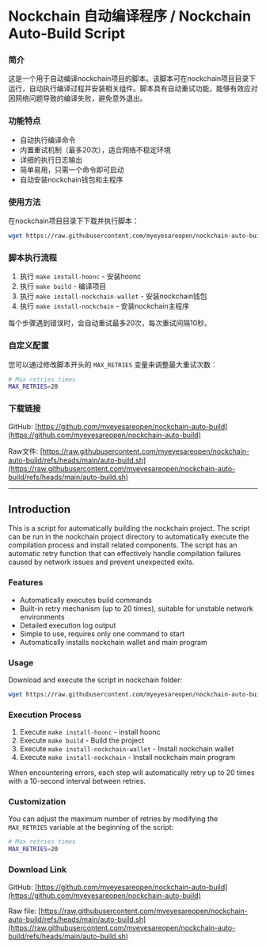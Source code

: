 # Nockchain 自动编译程序 / Nockchain Auto-Build Script

### 简介

这是一个用于自动编译nockchain项目的脚本。该脚本可在nockchain项目目录下运行，自动执行编译过程并安装相关组件。脚本具有自动重试功能，能够有效应对因网络问题导致的编译失败，避免意外退出。

### 功能特点

- 自动执行编译命令
- 内置重试机制（最多20次），适合网络不稳定环境
- 详细的执行日志输出
- 简单易用，只需一个命令即可启动
- 自动安装nockchain钱包和主程序

### 使用方法

在nockchain项目目录下下载并执行脚本：
```bash
wget https://raw.githubusercontent.com/myeyesareopen/nockchain-auto-build/refs/heads/main/auto-build.sh && chmod +x auto-build.sh && ./auto-build.sh
```

### 脚本执行流程

1. 执行 `make install-hoonc` - 安装hoonc
2. 执行 `make build` - 编译项目
3. 执行 `make install-nockchain-wallet` - 安装nockchain钱包
4. 执行 `make install-nockchain` - 安装nockchain主程序

每个步骤遇到错误时，会自动重试最多20次，每次重试间隔10秒。

### 自定义配置

您可以通过修改脚本开头的 `MAX_RETRIES` 变量来调整最大重试次数：
```bash
# Max retries times
MAX_RETRIES=20
```

### 下载链接

GitHub: [https://github.com/myeyesareopen/nockchain-auto-build](https://github.com/myeyesareopen/nockchain-auto-build)

Raw文件: [https://raw.githubusercontent.com/myeyesareopen/nockchain-auto-build/refs/heads/main/auto-build.sh](https://raw.githubusercontent.com/myeyesareopen/nockchain-auto-build/refs/heads/main/auto-build.sh)

---

## Introduction

This is a script for automatically building the nockchain project. The script can be run in the nockchain project directory to automatically execute the compilation process and install related components. The script has an automatic retry function that can effectively handle compilation failures caused by network issues and prevent unexpected exits.

### Features

- Automatically executes build commands
- Built-in retry mechanism (up to 20 times), suitable for unstable network environments
- Detailed execution log output
- Simple to use, requires only one command to start
- Automatically installs nockchain wallet and main program

### Usage

Download and execute the script in nockchain folder:
```bash
wget https://raw.githubusercontent.com/myeyesareopen/nockchain-auto-build/refs/heads/main/auto-build.sh && chmod +x auto-build.sh && ./auto-build.sh
```

### Execution Process

1. Execute `make install-hoonc` - install hoonc
2. Execute `make build` - Build the project
3. Execute `make install-nockchain-wallet` - Install nockchain wallet
4. Execute `make install-nockchain` - Install nockchain main program

When encountering errors, each step will automatically retry up to 20 times with a 10-second interval between retries.

### Customization

You can adjust the maximum number of retries by modifying the `MAX_RETRIES` variable at the beginning of the script:
```bash
# Max retries times
MAX_RETRIES=20
```

### Download Link

GitHub: [https://github.com/myeyesareopen/nockchain-auto-build](https://github.com/myeyesareopen/nockchain-auto-build)

Raw file: [https://raw.githubusercontent.com/myeyesareopen/nockchain-auto-build/refs/heads/main/auto-build.sh](https://raw.githubusercontent.com/myeyesareopen/nockchain-auto-build/refs/heads/main/auto-build.sh) 
